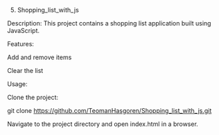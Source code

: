 5. Shopping_list_with_js

Description:
This project contains a shopping list application built using JavaScript.

Features:

Add and remove items

Clear the list

Usage:

Clone the project:

git clone https://github.com/TeomanHasgoren/Shopping_list_with_js.git

Navigate to the project directory and open index.html in a browser.
